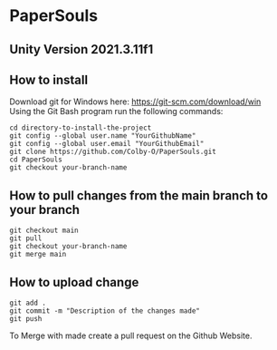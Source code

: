 # PaperSouls

## Unity Version 2021.3.11f1

## How to install 
Download git for Windows here: https://git-scm.com/download/win
<br>Using the Git Bash program run the following commands:
```
cd directory-to-install-the-project
git config --global user.name "YourGithubName" 
git config --global user.email "YourGithubEmail"
git clone https://github.com/Colby-O/PaperSouls.git
cd PaperSouls
git checkout your-branch-name
```

## How to pull changes from the main branch to your branch
```
git checkout main
git pull
git checkout your-branch-name
git merge main
```
## How to upload change
```
git add .
git commit -m "Description of the changes made"
git push
```
To Merge with made create a pull request on the Github Website.

